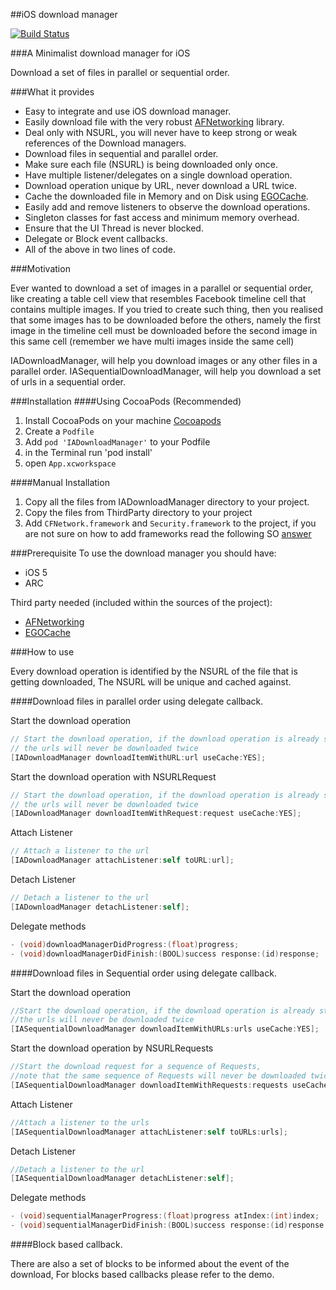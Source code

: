 ##iOS download manager

[![Build Status](https://travis-ci.org/Infusion-apps/Download-Manager.png?branch=master)](https://travis-ci.org/Infusion-apps/Download-Manager)

###A Minimalist download manager for iOS

Download a set of files in parallel or sequential order.

###What it provides
* Easy to integrate and use iOS download manager.
* Easily download file with the very robust [AFNetworking](https://github.com/AFNetworking/AFNetworking) library.
* Deal only with NSURL, you will never have to keep strong or weak references of the Download managers.
* Download files in sequential and parallel order.
* Make sure each file (NSURL) is being downloaded only once.
* Have multiple listener/delegates on a single download operation.
* Download operation unique by URL, never download a URL twice.
* Cache the downloaded file in Memory and on Disk using [EGOCache](https://github.com/enormego/EGOCache).
* Easily add and remove listeners to observe the download operations.
* Singleton classes for fast access and minimum memory overhead.
* Ensure that the UI Thread is never blocked.
* Delegate or Block event callbacks.
* All of the above in two lines of code.

###Motivation

Ever wanted to download a set of images in a parallel or sequential order, like creating a table cell view that resembles Facebook timeline cell that contains multiple images.
If you tried to create such thing, then you realised that some images has to be downloaded before the others, namely the first image in the timeline cell must be downloaded before the second image in this same cell (remember we have multi images inside the same cell)

IADownloadManager, will help you download images or any other files in a parallel order.
IASequentialDownloadManager, will help you download a set of urls in a sequential order.

###Installation
####Using CocoaPods (Recommended)
1. Install CocoaPods on your machine [Cocoapods](http://cocoapods.org/)
2. Create a `Podfile`
3. Add `pod 'IADownloadManager'` to your Podfile
4. in the Terminal run 'pod install'
5. open `App.xcworkspace`

####Manual Installation
1. Copy all the files from IADownloadManager directory to your project.
2. Copy the files from ThirdParty directory to your project
3. Add `CFNetwork.framework` and `Security.framework` to the project, if you are not sure on how to  add frameworks read the following SO [answer](http://stackoverflow.com/questions/6334966/adding-framework-in-xcode-4)

###Prerequisite
To use the download manager you should have:

* iOS 5
* ARC

Third party needed (included within the sources of the project):
* [AFNetworking](https://github.com/AFNetworking/AFNetworking)
* [EGOCache](https://github.com/enormego/EGOCache)

###How to use

Every download operation is identified by the NSURL of the file that is getting downloaded,
The NSURL will be unique and cached against.

####Download files in parallel order using delegate callback.

Start the download operation  

```objective-c
// Start the download operation, if the download operation is already started for this url,
// the urls will never be downloaded twice
[IADownloadManager downloadItemWithURL:url useCache:YES];
```

Start the download operation with NSURLRequest

```objective-c
// Start the download operation, if the download operation is already started for this url,
// the urls will never be downloaded twice
[IADownloadManager downloadItemWithRequest:request useCache:YES];
```

Attach Listener

```objective-c
// Attach a listener to the url
[IADownloadManager attachListener:self toURL:url];
```

Detach Listener

```objective-c
// Detach a listener to the url
[IADownloadManager detachListener:self];
```

Delegate methods

```objective-c
- (void)downloadManagerDidProgress:(float)progress;
- (void)downloadManagerDidFinish:(BOOL)success response:(id)response;
```

####Download files in Sequential order using delegate callback.

Start the download operation

```objective-c
//Start the download operation, if the download operation is already started for these urls,
//the urls will never be downloaded twice
[IASequentialDownloadManager downloadItemWithURLs:urls useCache:YES];
```

Start the download operation by NSURLRequests

```objective-c
//Start the download request for a sequence of Requests,
//note that the same sequence of Requests will never be downloaded twice
[IASequentialDownloadManager downloadItemWithRequests:requests useCache:YES];
```

Attach Listener

```objective-c
//Attach a listener to the urls
[IASequentialDownloadManager attachListener:self toURLs:urls];
```

Detach Listener

```objective-c
//Detach a listener to the url
[IASequentialDownloadManager detachListener:self];
```

Delegate methods

```objective-c
- (void)sequentialManagerProgress:(float)progress atIndex:(int)index;
- (void)sequentialManagerDidFinish:(BOOL)success response:(id)response atIndex:(int)index;
```

####Block based callback.

There are also a set of blocks to be informed about the event of the download, For blocks based callbacks please refer to the demo.
